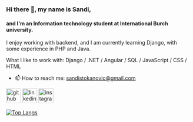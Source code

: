 ### Hi there 👋, my name is Sandi,
#### and I'm an Information technology student at International Burch university.
I enjoy working with backend, and I am currently learning Django, with some experience in PHP and Java. 

What I like to work with: Django / .NET / Angular / SQL / JavaScript / CSS / HTML
 
- 📫 How to reach me: sandistokanovic@gmail.com 


[<img src='https://cdn.jsdelivr.net/npm/simple-icons@3.0.1/icons/github.svg' alt='github' height='40'>](https://github.com/SandiStokanovicc)  [<img src='https://cdn.jsdelivr.net/npm/simple-icons@3.0.1/icons/linkedin.svg' alt='linkedin' height='40'>](https://www.linkedin.com/in/sandi-stokanović-348268238/)  [<img src='https://cdn.jsdelivr.net/npm/simple-icons@3.0.1/icons/instagram.svg' alt='instagram' height='40'>](https://www.instagram.com/ouroboros.bat/)  

[![Top Langs](https://github-readme-stats.vercel.app/api/top-langs/?username=SandiStokanovicc)](https://github.com/anuraghazra/github-readme-stats)

